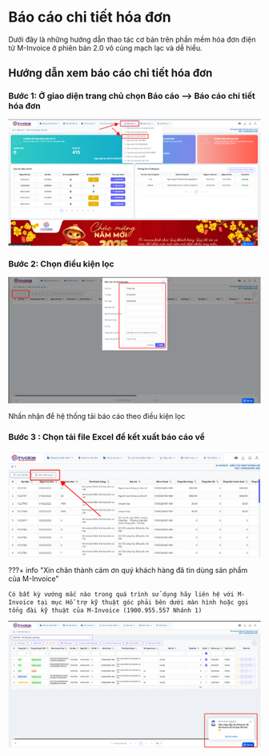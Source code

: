 # **Báo cáo chi tiết hóa đơn**

Dưới đây là những hướng dẫn thao tác cơ bản trên phần mềm hóa đơn điện tử M-Invoice ở phiên bản 2.0 vô cùng mạch lạc và dễ hiểu.

## **Hướng dẫn xem báo cáo chi tiết hóa đơn**

### Bước 1: Ở giao diện trang chủ chọn Báo cáo --> Báo cáo chi tiết hóa đơn

[![Hình 1]][Hình 1]

[Hình 1]: ../assets/images/invoice2/2.0_bao-cao-chi-tiet_1.png

### Bước 2: Chọn điều kiện lọc

[![Hình 2]][Hình 2]

[Hình 2]: ../assets/images/invoice2/2.0_bao-cao-chi-tiet_2.png

Nhấn nhận để hệ thống tải báo cáo theo điều kiện lọc

### Bước 3 : Chọn tải file Excel để kết xuất báo cáo về

[![Hình 3]][Hình 3]

[Hình 3]: ../assets/images/invoice2/2.0_bao-cao-chi-tiet_3.png

???+ info "Xin chân thành cảm ơn quý khách hàng đã tin dùng sản phẩm của M-Invoice"

    Có bất kỳ vướng mắc nào trong quá trình sử dụng hãy liên hệ với M-Invoice tại mục Hỗ trợ kỹ thuật góc phải bên dưới màn hình hoặc gọi tổng đài kỹ thuật của M-Invoice (1900.955.557 Nhánh 1)

[![Hình 4]][Hình 4]

[Hình 4]: ../assets/images/invoice2/hotro.png
